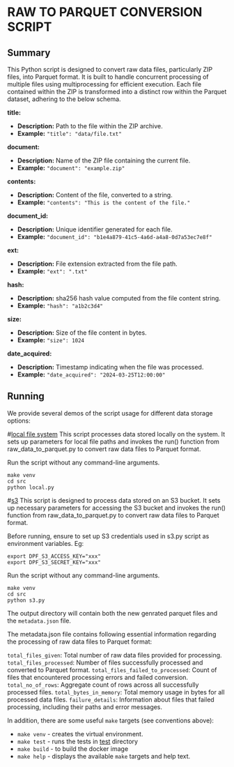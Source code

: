 # RAW TO PARQUET CONVERSION SCRIPT 

## Summary 
This Python script is designed to convert raw data files, particularly ZIP files, into Parquet format. It is built to handle concurrent processing of multiple files using multiprocessing for efficient execution.
Each file contained within the ZIP is transformed into a distinct row within the Parquet dataset, adhering to the below schema.

**title:**

- **Description:** Path to the file within the ZIP archive.
- **Example:** `"title": "data/file.txt"`

**document:**

- **Description:** Name of the ZIP file containing the current file.
- **Example:** `"document": "example.zip"`

**contents:**

- **Description:** Content of the file, converted to a string.
- **Example:** `"contents": "This is the content of the file."`

**document_id:**

- **Description:** Unique identifier generated for each file.
- **Example:** `"document_id": "b1e4a879-41c5-4a6d-a4a8-0d7a53ec7e8f"`

**ext:**

- **Description:** File extension extracted from the file path.
- **Example:** `"ext": ".txt"`

**hash:**

- **Description:** sha256 hash value computed from the file content string.
- **Example:** `"hash": "a1b2c3d4"`

**size:**

- **Description:** Size of the file content in bytes.
- **Example:** `"size": 1024`

**date_acquired:**

- **Description:** Timestamp indicating when the file was processed.
- **Example:** `"date_acquired": "2024-03-25T12:00:00"`



## Running

We provide several demos of the script usage for different data storage options: 


#[local file system](src/local.py)
This script processes data stored locally on the system. It sets up parameters for local file paths and invokes the run() function from raw_data_to_parquet.py to convert raw data files to Parquet format.

Run the script without any command-line arguments.

```
make venv
cd src
python local.py
```



#[s3](src/s3.py) 
This script is designed to process data stored on an S3 bucket. It sets up necessary parameters for accessing the S3 bucket and invokes the run() function from raw_data_to_parquet.py to convert raw data files to Parquet format.

Before running, ensure to set up S3 credentials used in s3.py script as environment variables. 
Eg:
```
export DPF_S3_ACCESS_KEY="xxx"
export DPF_S3_SECRET_KEY="xxx"
```

Run the script without any command-line arguments.

```
make venv
cd src
python s3.py
```

The output directory will contain both the new
genrated parquet files  and the `metadata.json` file.

The metadata.json file contains following essential information regarding the processing of raw data files to Parquet format:

`total_files_given`: Total number of raw data files provided for processing.
`total_files_processed`: Number of files successfully processed and converted to Parquet format.
`total_files_failed_to_processed`: Count of files that encountered processing errors and failed conversion.
`total_no_of_rows`: Aggregate count of rows across all successfully processed files.
`total_bytes_in_memory`: Total memory usage in bytes for all processed data files.
`failure_details`: Information about files that failed processing, including their paths and error messages.



In addition, there are some useful `make` targets (see conventions above):
* `make venv` - creates the virtual environment.
* `make test` - runs the tests in [test](test) directory
* `make build` - to build the docker image
* `make help` - displays the available `make` targets and help text.





